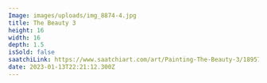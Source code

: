 ```yaml
---
Image: images/uploads/img_8874-4.jpg
title: The Beauty 3
height: 16
width: 16
depth: 1.5
isSold: false
saatchiLink: https://www.saatchiart.com/art/Painting-The-Beauty-3/189576/10007299/view
date: 2023-01-13T22:21:12.300Z
---
```

